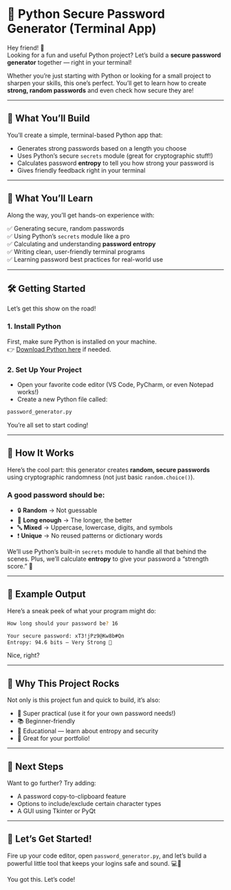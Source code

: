 # 🔐 Python Secure Password Generator (Terminal App)

Hey friend! 👋  
Looking for a fun and useful Python project? Let’s build a **secure password generator** together — right in your terminal!

Whether you’re just starting with Python or looking for a small project to sharpen your skills, this one’s perfect. You’ll get to learn how to create **strong, random passwords** and even check how secure they are!

---

## 🚀 What You’ll Build

You’ll create a simple, terminal-based Python app that:

-   Generates strong passwords based on a length you choose
-   Uses Python’s secure `secrets` module (great for cryptographic stuff!)
-   Calculates password **entropy** to tell you how strong your password is
-   Gives friendly feedback right in your terminal

---

## 🧠 What You’ll Learn

Along the way, you’ll get hands-on experience with:

✅ Generating secure, random passwords  
✅ Using Python’s `secrets` module like a pro  
✅ Calculating and understanding **password entropy**  
✅ Writing clean, user-friendly terminal programs  
✅ Learning password best practices for real-world use

---

## 🛠️ Getting Started

Let’s get this show on the road!

### 1. Install Python

First, make sure Python is installed on your machine.  
👉 [Download Python here](https://www.python.org/downloads/) if needed.

### 2. Set Up Your Project

-   Open your favorite code editor (VS Code, PyCharm, or even Notepad works!)
-   Create a new Python file called:

```bash
password_generator.py
```

You’re all set to start coding!

---

## 🔐 How It Works

Here’s the cool part: this generator creates **random, secure passwords** using cryptographic randomness (not just basic `random.choice()`).

### A good password should be:

-   🔒 **Random** → Not guessable
-   📏 **Long enough** → The longer, the better
-   🔤 **Mixed** → Uppercase, lowercase, digits, and symbols
-   ❗ **Unique** → No reused patterns or dictionary words

We’ll use Python’s built-in `secrets` module to handle all that behind the scenes. Plus, we’ll calculate **entropy** to give your password a “strength score.” 💪

---

## 🎯 Example Output

Here’s a sneak peek of what your program might do:

```bash
How long should your password be? 16

Your secure password: xT3!jPz9@Kw8b#Qn
Entropy: 94.6 bits – Very Strong 🔐
```

Nice, right?

---

## 🎉 Why This Project Rocks

Not only is this project fun and quick to build, it’s also:

-   🔧 Super practical (use it for your own password needs!)
-   📚 Beginner-friendly
-   🧠 Educational — learn about entropy and security
-   💼 Great for your portfolio!

---

## 🧪 Next Steps

Want to go further? Try adding:

-   A password copy-to-clipboard feature
-   Options to include/exclude certain character types
-   A GUI using Tkinter or PyQt

---

## 👏 Let’s Get Started!

Fire up your code editor, open `password_generator.py`, and let’s build a powerful little tool that keeps your logins safe and sound. 💻🔐

You got this. Let’s code!
